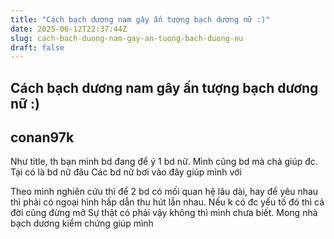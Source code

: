 ```yaml
---
title: "Cách bạch dương nam gây ấn tượng bạch dương nữ :)"
date: 2025-06-12T22:37:44Z
slug: cach-bach-duong-nam-gay-an-tuong-bach-duong-nu
draft: false
---
```


## Cách bạch dương nam gây ấn tượng bạch dương nữ :)

## conan97k

Như title, th bạn mình bd đang để ý 1 bd nữ. Mình cũng bd mà chả giúp đc. Tại có là bd nữ đâu  Các bd nữ bơi vào đây giúp mình với 

Theo mình nghiên cứu thì để 2 bd có mối quan hệ lâu dài, hay để yêu nhau thì phải có ngoại hình hấp dẫn thu hút lẫn nhau. Nếu k có đc yếu tố đó thì cả đời cũng đừng mở  Sự thật có phải vậy không thì mình chưa biết. Mong nhà bạch dương kiểm chứng giúp mình